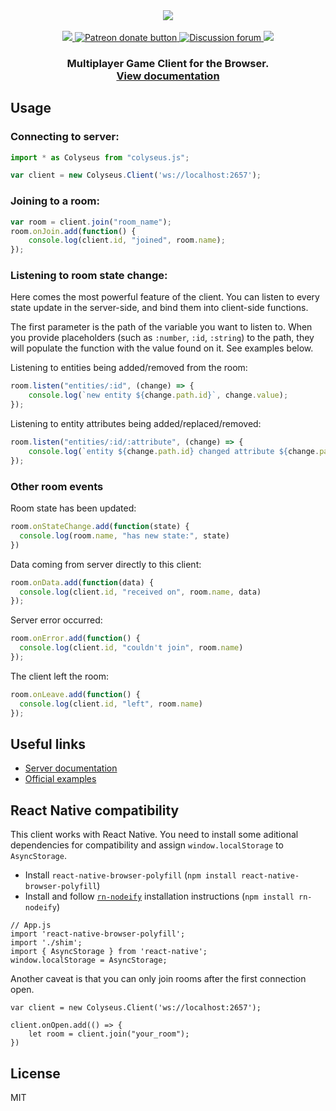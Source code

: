 <div align="center">
  <a href="https://github.com/gamestdio/colyseus">
    <img src="https://github.com/gamestdio/colyseus/blob/master/media/header.png?raw=true" />
  </a>
  <br>
  <br>
  <a href="https://npmjs.com/package/colyseus">
    <img src="https://img.shields.io/npm/dm/colyseus.svg">
  </a>
  <a href="https://patreon.com/endel" title="Donate to this project using Patreon">
    <img src="https://img.shields.io/badge/patreon-donate-yellow.svg" alt="Patreon donate button" />
  </a>
  <a href="http://discuss.colyseus.io" title="Discuss on Forum">
    <img src="https://img.shields.io/badge/discuss-on%20forum-brightgreen.svg?style=flat&colorB=b400ff" alt="Discussion forum" />
  </a>
  <a href="https://gitter.im/gamestdio/colyseus">
    <img src="https://badges.gitter.im/gamestdio/colyseus.svg">
  </a>
  <h3>
     Multiplayer Game Client for the Browser. <br /><a href="http://colyseus.io/docs/">View documentation</a>
  <h3>
</div>

## Usage

### Connecting to server:

```ts
import * as Colyseus from "colyseus.js";

var client = new Colyseus.Client('ws://localhost:2657');
```

### Joining to a room:

```ts
var room = client.join("room_name");
room.onJoin.add(function() {
    console.log(client.id, "joined", room.name);
});
```

### Listening to room state change:

Here comes the most powerful feature of the client. You can listen to every
state update in the server-side, and bind them into client-side functions.

The first parameter is the path of the variable you want to listen to. When you
provide placeholders (such as `:number`, `:id`, `:string`) to the path, they
will populate the function with the value found on it. See examples below.

Listening to entities being added/removed from the room:

```ts
room.listen("entities/:id", (change) => {
    console.log(`new entity ${change.path.id}`, change.value);
});
```

Listening to entity attributes being added/replaced/removed:

```ts
room.listen("entities/:id/:attribute", (change) => {
    console.log(`entity ${change.path.id} changed attribute ${change.path.attribute} to ${change.value}`);
});
```

### Other room events

Room state has been updated:

```ts
room.onStateChange.add(function(state) {
  console.log(room.name, "has new state:", state)
})
```

Data coming from server directly to this client:

```ts
room.onData.add(function(data) {
  console.log(client.id, "received on", room.name, data)
});
```

Server error occurred:

```ts
room.onError.add(function() {
  console.log(client.id, "couldn't join", room.name)
});
```

The client left the room:

```ts
room.onLeave.add(function() {
  console.log(client.id, "left", room.name)
});
```

## Useful links

- [Server documentation](https://github.com/gamestdio/colyseus/wiki)
- [Official examples](https://github.com/gamestdio/colyseus-examples)

## React Native compatibility

This client works with React Native. You need to install some aditional
dependencies for compatibility and assign `window.localStorage` to
`AsyncStorage`.

- Install `react-native-browser-polyfill` (`npm install react-native-browser-polyfill`)
- Install and follow [`rn-nodeify`](https://github.com/tradle/rn-nodeify) installation instructions (`npm install rn-nodeify`)

```
// App.js
import 'react-native-browser-polyfill';
import './shim';
import { AsyncStorage } from 'react-native';
window.localStorage = AsyncStorage;
```

Another caveat is that you can only join rooms after the first connection open.

```
var client = new Colyseus.Client('ws://localhost:2657');

client.onOpen.add(() => {
    let room = client.join("your_room");
})
```

## License

MIT
